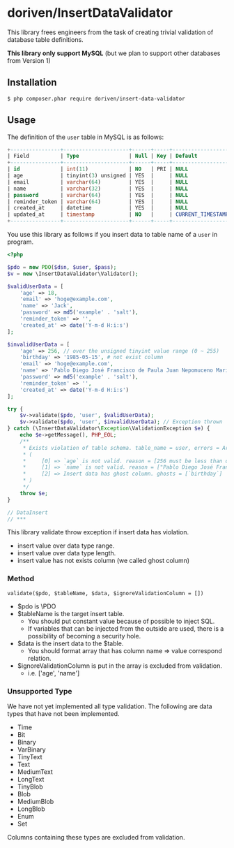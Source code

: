 # doriven/InsertDataValidator

This library frees engineers from the task of creating trivial validation of database table definitions.

**This library only support MySQL** (but we plan to support other databases from Version 1)

## Installation

```
$ php composer.phar require doriven/insert-data-validator 
```

## Usage

The definition of the `user` table in MySQL is as follows:

```sql
+----------------+---------------------+------+-----+-------------------+----------------+
| Field          | Type                | Null | Key | Default           | Extra          |
+----------------+---------------------+------+-----+-------------------+----------------+
| id             | int(11)             | NO   | PRI | NULL              | auto_increment |
| age            | tinyint(3) unsigned | YES  |     | NULL              |                |
| email          | varchar(64)         | YES  |     | NULL              |                |
| name           | varchar(32)         | YES  |     | NULL              |                |
| password       | varchar(64)         | YES  |     | NULL              |                |
| reminder_token | varchar(64)         | YES  |     | NULL              |                |
| created_at     | datetime            | YES  |     | NULL              |                |
| updated_at     | timestamp           | NO   |     | CURRENT_TIMESTAMP |                |
+----------------+---------------------+------+-----+-------------------+----------------+
```

You use this library as follows if you insert data to table name of a `user` in program.

```php
<?php

$pdo = new PDO($dsn, $user, $pass);
$v = new \InsertDataValidator\Validator();

$validUserData = [
    'age' => 18,
    'email' => 'hoge@example.com',
    'name' => 'Jack',
    'password' => md5('example' . 'salt'),
    'reminder_token' => '',
    'created_at' => date('Y-m-d H:i:s')
];

$invalidUserData = [
    'age' => 256, // over the unsigned tinyint value range (0 ~ 255)
    'birthday' => '1985-05-15', # not exist column
    'email' => 'hoge@example.com',
    'name' => 'Pablo Diego José Francisco de Paula Juan Nepomuceno María de los Remedios Cipriano de la Santísima Trinidad', # over 32 characters
    'password' => md5('example' . 'salt'),
    'reminder_token' => '',
    'created_at' => date('Y-m-d H:i:s')
];

try {
    $v->validate($pdo, 'user', $validUserData);
    $v->validate($pdo, 'user', $invalidUserData); // Exception thrown
} catch (\InsertDataValidator\Exception\ValidationException $e) {
    echo $e->getMessage(), PHP_EOL;
    /**
     * Exists violation of table schema. table_name = user, errors = Array
     * (
     *     [0] => `age` is not valid. reason = [256 must be less than or equal  to 255]
     *     [1] => `name` is not valid. reason = ["Pablo Diego José Francisco de  Paula Juan Nepomuceno María de los Remedios Cipriano de la Santísima Tri nidad" must have a length lower than 32]
     *     [2] => Insert data has ghost column. ghosts = [`birthday`]
     * )
     */
    throw $e;
}

// DataInsert
// ***
```

This library validate throw exception if insert data has violation.
* insert value over data type range.
* insert value over data type length.
* insert value has not exists column (we called ghost column)

### Method

```
validate($pdo, $tableName, $data, $ignoreValidationColumn = [])
```
* $pdo is \\PDO
* $tableName is the target insert table.
  * You should put constant value because of possible to inject SQL.
  * If variables that can be injected from the outside are used, there is a possibility of becoming a security hole.
* $data is the insert data to the $table.
  * You should format array that has column name => value correspond relation.
* $ignoreValidationColumn is put in the array is excluded from validation.
  * i.e. ['age', 'name']
 
### Unsupported Type

We have not yet implemented all type validation.
The following are data types that have not been implemented.

* Time
* Bit
* Binary
* VarBinary
* TinyText
* Text
* MediumText
* LongText
* TinyBlob
* Blob
* MediumBlob
* LongBlob
* Enum
* Set

Columns containing these types are excluded from validation.
